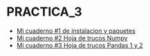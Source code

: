 # PRACTICA_3

* [Mi cuaderno #1 de instalacion y paquetes](./md/Cuaderno#1.md)
* [Mi cuaderno #2 Hoja de trucos Numpy](./Cuadernos/Cuaderno2.md)
* [Mi cuaderno #3 Hoja de trucos Pandas 1 y 2](./Cuadernos/Cuaderno3.md)